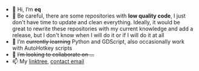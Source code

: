 - 👋 Hi, I’m **eq**
- 👀 Be careful, there are some repositories with **low quality code**, I just don't have time to update and clean everything. Ideally, it would be great to rewrite these repositories with my current knowledge and add a release, but I don't know when I will do it or if I will do it at all
- 🌱 I’m ~~currently learning~~ Python and GDScript, also occasionally work with AutoHotkey scripts
- 💞️ ~~I’m looking to collaborate on ...~~
- 📫 My [linktree](https://linktr.ee/eqoffical), [contact email](mailto:redko.writeme@protonmail.com)
